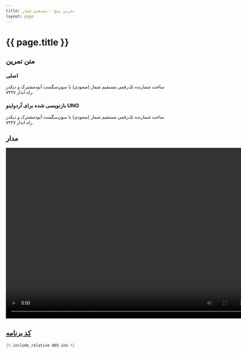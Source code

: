 ```yaml
---
title: تمرین پنج - مستقیم شمار
layout: page
---
```


# {{ page.title }}

## متن تمرین

### اصلی 

ساخت شمارنده تک‌رقمی مستقیم شمار (صعودی) با سون‌سگمنت آنودمشترک و دیکدر راه انداز ۷۴۴۷.

### بازنویسی شده برای آردواینو UNO

ساخت شمارنده تک‌رقمی مستقیم شمار (صعودی) با سون‌سگمنت آنودمشترک و دیکدر راه انداز ۷۴۴۷.

## مدار

<video autoplay="autoplay" loop="loop" width="754" height="532">
<source src="video.mp4" type="video/mp4" />
<img src="picture.jpg" width="754" height="532" />
</video>

## [کد برنامه](A05.ino)

```c
{% include_relative A05.ino %}
```
